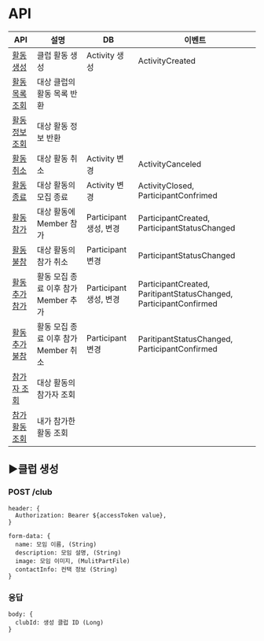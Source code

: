 # API

| API | 설명 | DB | 이벤트 |
|-------|------|----|--------|
|[활동 생성](#활동-생성)|클럽 활동 생성|Activity 생성|ActivityCreated|
|[활동 목록 조회](#활동-목록-조회)|대상 클럽의 활동 목록 반환|||
|[활동 정보 조회](#활동-정보-조회)|대상 활동 정보 반환|||
|[활동 취소](#활동-취소)|대상 활동 취소|Activity 변경|ActivityCanceled|
|[활동 종료](#활동-종료)|대상 활동의 모집 종료|Activity 변경|ActivityClosed, ParticipantConfrimed|
|[활동 참가](#활동-참가)|대상 활동에 Member 참가|Participant 생성, 변경|ParticipantCreated, ParticipantStatusChanged|
|[활동 불참](#활동-불참)|대상 활동의 참가 취소|Participant 변경|ParticipantStatusChanged|
|[활동 추가참가](#회원-추가참가)|활동 모집 종료 이후 참가 Member 추가|Participant 생성, 변경|ParticipantCreated, ParitipantStatusChanged, ParticipantConfirmed|
|[활동 추가불참](#활동-추가불참)|활동 모집 종료 이후 참가 Member 취소|Participant 변경|ParitipantStatusChanged, ParticipantConfirmed|
|[참가자 조회](#참가자-조회)|대상 활동의 참가자 조회|||
|[참가 활동 조회](#참가-할동-조회)|내가 참가한 활동 조회|||


## ▶클럽 생성
### POST /club
```
header: {  
  Authorization: Bearer ${accessToken value},
}

form-data: {
  name: 모임 이름, (String)
  description: 모임 설명, (String)
  image: 모임 이미지, (MulitPartFile)
  contactInfo: 컨택 정보 (String)
} 
```

### 응답
```
body: {  
  clubId: 생성 클럽 ID (Long)
}
```

